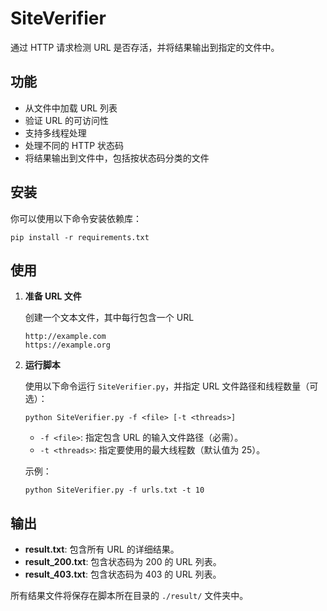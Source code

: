 # SiteVerifier

通过 HTTP 请求检测 URL 是否存活，并将结果输出到指定的文件中。

## 功能

- 从文件中加载 URL 列表
- 验证 URL 的可访问性
- 支持多线程处理
- 处理不同的 HTTP 状态码
- 将结果输出到文件中，包括按状态码分类的文件

## 安装

你可以使用以下命令安装依赖库：

```
pip install -r requirements.txt
```

## 使用

1. **准备 URL 文件**

   创建一个文本文件，其中每行包含一个 URL

   ```
   http://example.com
   https://example.org
   ```

2. **运行脚本**

   使用以下命令运行 `SiteVerifier.py`，并指定 URL 文件路径和线程数量（可选）：

   ```
   python SiteVerifier.py -f <file> [-t <threads>]
   ```

   - `-f <file>`: 指定包含 URL 的输入文件路径（必需）。
   - `-t <threads>`: 指定要使用的最大线程数（默认值为 25）。

   示例：

   ```
   python SiteVerifier.py -f urls.txt -t 10
   ```

## 输出

- **result.txt**: 包含所有 URL 的详细结果。
- **result_200.txt**: 包含状态码为 200 的 URL 列表。
- **result_403.txt**: 包含状态码为 403 的 URL 列表。

所有结果文件将保存在脚本所在目录的 `./result/` 文件夹中。
